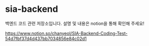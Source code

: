 # sia-backend

백엔드 코드 관련 저장소입니다.
설명 및 내용은 notion을 통해 확인해 주세요!

https://www.notion.so/chanyeol/SIA-Backend-Coding-Test-54d7fbf37d4d437bb7034856e84c02d1
